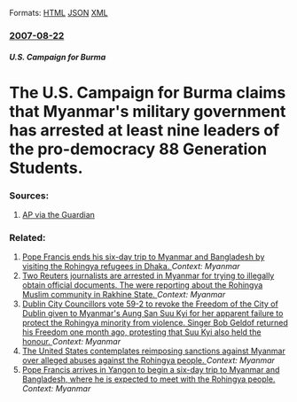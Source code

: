 
Formats: [HTML](/news/2007/08/22/the-u-s-campaign-for-burma-claims-that-myanmar-s-military-government-has-arrested-at-least-nine-leaders-of-the-pro-democracy-88-generation.html)  [JSON](/news/2007/08/22/the-u-s-campaign-for-burma-claims-that-myanmar-s-military-government-has-arrested-at-least-nine-leaders-of-the-pro-democracy-88-generation.json)  [XML](/news/2007/08/22/the-u-s-campaign-for-burma-claims-that-myanmar-s-military-government-has-arrested-at-least-nine-leaders-of-the-pro-democracy-88-generation.xml)  

### [2007-08-22](/news/2007/08/22/index.md)

##### U.S. Campaign for Burma
#  The U.S. Campaign for Burma claims that Myanmar's military government has arrested at least nine leaders of the pro-democracy 88 Generation Students. 




### Sources:

1. [AP via the Guardian](http://www.guardian.co.uk/worldlatest/story/0,,-6867301,00.html)

### Related:

1. [Pope Francis ends his six-day trip to Myanmar and Bangladesh by visiting the Rohingya refugees in Dhaka. ](/news/2017/12/2/pope-francis-ends-his-six-day-trip-to-myanmar-and-bangladesh-by-visiting-the-rohingya-refugees-in-dhaka.md) _Context: Myanmar_
2. [Two Reuters journalists are arrested in Myanmar for trying to illegally obtain official documents. The were reporting about the Rohingya Muslim community in Rakhine State. ](/news/2017/12/13/two-reuters-journalists-are-arrested-in-myanmar-for-trying-to-illegally-obtain-official-documents-the-were-reporting-about-the-rohingya-mus.md) _Context: Myanmar_
3. [Dublin City Councillors vote 59-2 to revoke the Freedom of the City of Dublin given to Myanmar's Aung San Suu Kyi for her apparent failure to protect the Rohingya minority from violence. Singer Bob Geldof returned his Freedom one month ago, protesting that Suu Kyi also held the honour. ](/news/2017/12/13/dublin-city-councillors-vote-59a2-to-revoke-the-freedom-of-the-city-of-dublin-given-to-myanmar-s-aung-san-suu-kyi-for-her-apparent-failure.md) _Context: Myanmar_
4. [The United States contemplates reimposing sanctions against Myanmar over alleged abuses against the Rohingya people. ](/news/2017/11/4/the-united-states-contemplates-reimposing-sanctions-against-myanmar-over-alleged-abuses-against-the-rohingya-people.md) _Context: Myanmar_
5. [Pope Francis arrives in Yangon to begin a six-day trip to Myanmar and Bangladesh, where he is expected to meet with the Rohingya people. ](/news/2017/11/27/pope-francis-arrives-in-yangon-to-begin-a-six-day-trip-to-myanmar-and-bangladesh-where-he-is-expected-to-meet-with-the-rohingya-people.md) _Context: Myanmar_
